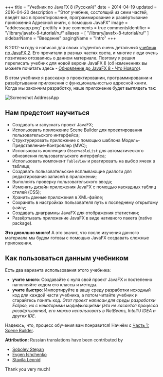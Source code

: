 +++
title = "Учебник по JavaFX 8 (Русский)"
date = 2014-04-19
updated = 2016-04-20
description = "Этот учебник, состоящий из семи частей, введёт вас в проектирование, программирование и развёртывание приложения Адресной книги, с помощью JavaFX"
image = "addressapp.png"
prettify = true
comments = true
commentsIdentifier = "/library/javafx-8-tutorial/ru/"
aliases = [ 
  "/library/javafx-8-tutorial/ru/" 
]
sidebarName = "Введение"
pagingName = "Intro"
+++

В 2012-м году я написал для своих студентов очень детальный [учебник по JavaFX 2](http://code.makery.ch/library/javafx-2-tutorial/). Его прочитали в разных частях света, и многие люди очень позитивно отозвались о данном материале. Поэтому я решил переписать учебник для новой версии JavaFX 8 (об изменениях вы можете почитать здесь - [Обновление до JavaFX 8 - Что Нового](http://code.makery.ch/blog/update-to-javafx-8-whats-new/ "Update to JavaFX 8 - What's New")).

В этом учебнике я расскажу о проектировании, программировании и развёртывании приложения с функциональностью адресной книги. Когда мы закончим разработку, наше приложение будет выглядеть так:

![Screenshot AddressApp](http://code.makery.chaddressapp.png "AdressApp")


## Нам предстоит научиться

- Создавать и запускать проект JavaFX;
- Использовать приложение Scene Builder для проектирования пользовательского интерфейса;
- Структурировать приложение с помощью шаблона Модель-Представление-Контроллер (MVC);
- Использовать коллекцию `ObservableList` для автоматического обновления пользовательского интерфейса;
- Использовать компонент `TableView` и реагировать на выбор ячеек в таблице;
- Создавать пользовательские всплывающие диалоги для редактирования записей в приложении;
- Выполнять проверку пользовательского ввода;
- Изменять дизайн приложения JavaFX с помощью каскадных таблиц стилей (CSS);
- Хранить данные приложения в XML-файле;
- Сохранять в настройках пользователя путь к последнему открытому файлу;
- Создавать диаграммы JavaFX для отображения статистики;
- Развёртывать приложение JavaFX в виде нативного пакета (native package).

**Это довольно много!** А это значит, что после изучения данного материала мы будем готовы с помощью JavaFX создавать сложные приложения.


## Как пользоваться данным учебником

Есть два варианта использования этого учебника:

- **учите много**: Создавайте с нуля свой проект JavaFX и постепенно наполняйте кодом его классы и методы.
- **учите быстро**: Импортируйте в вашу среду разработки исходный код для каждой части учебника, а потом читайте учебник и старайтесь понять код. *Этот проект написан для среды разработки Eclipse, но с некоторыми модификациями (это не касается процесса развёртывания), его можно использовать в NetBeans, IntelliJ IDEA и других IDE*.

Надеюсь, что, процесс обучения вам понравится! Начнём с [Часть 1: Scene Builder](/ru/library/javafx-tutorial/part1/ "Part 1: Scene Builder.").

<div class="alert alert-success">
  <strong><i class="fa fa-trophy"></i> Attribution:</strong> Russian translations have been contributed by 
  <ul>
    <li><a href="https://github.com/sobolevstp" class="alert-link">Sobolev Stepan</a></li> 
    <li><a href="https://github.com/eugenedotru" class="alert-link">Evgen Ishchenko</a></li>
	<li><a href="https://github.com/leonisx" class="alert-link">Stavila Leonid</a></li>
  </ul>
  Thank you very much!
</div>

